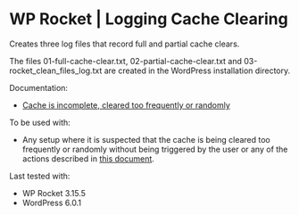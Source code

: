 # WP Rocket | Logging Cache Clearing

Creates three log files that record full and partial cache clears.

The files 01-full-cache-clear.txt, 02-partial-cache-clear.txt and 03-rocket_clean_files_log.txt are created in the WordPress installation directory.

Documentation:
* [Cache is incomplete, cleared too frequently or randomly](https://docs.wp-rocket.me/article/1640-cache-is-incomplete-cleared-too-frequently-or-randomly)

To be used with:
* Any setup where it is suspected that the cache is being cleared too frequently or randomly without being triggered by the user or any of the actions described in [this document](https://docs.wp-rocket.me/article/78-how-often-is-the-cache-updated). 

Last tested with:
* WP Rocket 3.15.5
* WordPress 6.0.1
